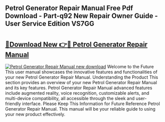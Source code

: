 ## Petrol Generator Repair Manual Free Pdf Download - Part-q92 New Repair Owner Guide - User Service Edition VS7GG

# <h2><a href="http://cf23291.oget.top/?id=Petrol+Generator+Repair+Manual">🔗Download New 👉🔴 Petrol Generator Repair Manual</a></h2>

[![Petrol Generator Repair Manual new download](https://i.imgur.com/5g1atiW.png)](http://cf23291.oget.top/?id=Petrol+Generator+Repair+Manual)
Welcome to the Future This user manual showcases the innovative features and functionalities of your new Petrol Generator Repair Manual. Understanding the Product This section provides an overview of your new Petrol Generator Repair Manual and its key features. Petrol Generator Repair Manual advanced features include augmented reality, voice recognition, customizable alerts, and multi-device compatibility, all accessible through the sleek and user-friendly interface. Please Keep This Information for Future Reference Petrol Generator Repair Manual. This manual will be your reliable guide to using your new product effectively.
